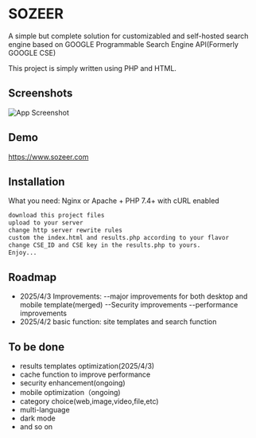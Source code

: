 
# SOZEER 

A simple but complete solution for customizabled and self-hosted search engine based on GOOGLE Programmable Search Engine API(Formerly GOOGLE CSE)

This project is simply written using PHP and HTML.


## Screenshots

![App Screenshot](https://www.sozeer.com/screenshot.png)


## Demo

https://www.sozeer.com


## Installation

What you need:
Nginx or Apache + PHP 7.4+ with cURL enabled

```bash
download this project files
upload to your server
change http server rewrite rules
custom the index.html and results.php according to your flavor
change CSE_ID and CSE key in the results.php to yours.
Enjoy...
```
    

## Roadmap

- 2025/4/3 Improvements:
  --major improvements for both desktop and mobile template(merged)
  --Security improvements
  --performance improvements
- 2025/4/2 basic function: site templates and search function

## To be done

- results templates optimization(2025/4/3)
- cache function to improve performance
- security enhancement(ongoing)
- mobile optimization（ongoing)
- category choice(web,image,video,file,etc)
- multi-language
- dark mode
- and so on

